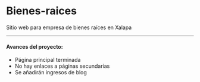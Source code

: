 # Bienes-raices
Sitio web para empresa de bienes raíces en Xalapa
<hr>
<h4>Avances del proyecto:</h4>
<ul>
<li>Página principal terminada</li>
<li>No hay enlaces a páginas secundarias</li>
<li>Se añadirán ingresos de blog</li>
</ul>
